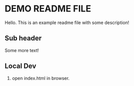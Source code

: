 # DEMO README FILE

Hello. This is an example readme file with some description!

## Sub header

Some more text!

## Local Dev

1. open index.html in browser.
